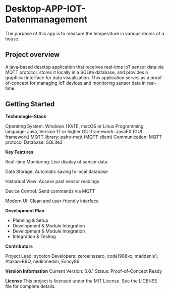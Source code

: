 # Desktop-APP-IOT-Datenmanagement
The purpose of this app is to measure the temperature in various rooms of a house.

## Project overview

A java-based desktop application that receives real-time IoT sensor data via MQTT protocol, stores it locally in a SQLite database, and provides a graphical interface for data visualization. This application serves as a proof-of-concept for managing IoT devices and monitoring sensor data in real-time.
## Getting Started

**Technologie-Stack**

Operating System: Windows (10/11), macOS or Linux
Programming language: Java, Version 17 or higher
GUI framework: JavaFX (GUI framework)
MQTT library: paho-mqtt (MQTT client)
Communication: MQTT protocol
Database: SQLite3 

**Key Features**

Real-time Monitoring: Live display of sensor data

Data Storage: Automatic saving to local database

Historical View: Access past sensor readings

Device Control: Send commands via MQTT

Modern UI: Clean and user-friendly interface


**Development Plan**

- Planning & Setup
- Development & Module Integration
- Development & Module Integration
- Integration & Testing

**Contributors**

Project Lead: sycolon
Developers: zeroeinszero, code1988xx, maddenis1, Atakan-BBQ, nedimnedim,   Esncy86
  

**Version Information**
Current Version: 0.0.1
Status: Proof-of-Concept Ready

**License**
This project is licensed under the MIT License. See the LICENSE file for complete details.







